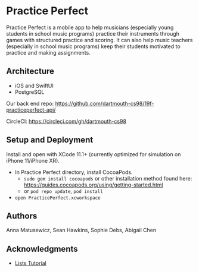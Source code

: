 # Practice Perfect

Practice Perfect is a mobile app to help musicians (especially young students in school music programs) practice their instruments through games with structured practice and scoring. It can also help music teachers (especially in school music programs) keep their students motivated to practice and making assignments.



## Architecture

* iOS and SwiftUI
* PostgreSQL

Our back end repo: https://github.com/dartmouth-cs98/19f-practiceperfect-api/

CircleCI: https://circleci.com/gh/dartmouth-cs98



## Setup and Deployment

Install and open with XCode 11.1+ (currently optimized for simulation on iPhone 11/iPhone XR).
* In Practice Perfect directory, install CocoaPods.
    * `sudo gem install cocoapods` or other installation method found here: https://guides.cocoapods.org/using/getting-started.html
    * or `pod repo update`, `pod install`
* `open PracticePerfect.xcworkspace`



## Authors

Anna Matusewicz, Sean Hawkins, Sophie Debs, Abigail Chen



## Acknowledgments
* [Lists Tutorial](https://developer.apple.com/tutorials/swiftui/building-lists-and-navigation)
